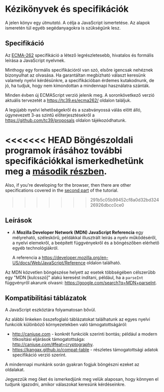 
# Kézikönyvek és specifikációk

A jelen könyv egy *útmutató*. A célja a JavaScript ismertetése. Az alapok ismeretén túl egyéb segédanyagokra is szükségünk lesz.

## Specifikáció

Az [ECMA-262](https://www.ecma-international.org/publications/standards/Ecma-262.htm) specifikáció a létező legrészletesebb, hivatalos és formális leírása a JavaScript nyelvnek.

Minthogy egy formális specifikációról van szó, elsőre igencsak nehéznek bizonyulhat az olvasása. Ha garantáltan megbízható választ keresünk valamely nyelvi kérdésünkre, a specifikációban érdemes kutakodnunk, de jó, ha tudjuk, hogy nem kimondottan a mindennapi használatra szánták.

Minden évben új ECMAScript verzió jelenik meg. A soronkövetkező verzió aktuális tervezetét a <https://tc39.es/ecma262/> oldalon találjuk.

A legújabb nyelvi lehetőségekről és a szabványossá válás előtt álló, úgynevezett 3-as szintű előterjesztésekről a <https://github.com/tc39/proposals> oldalon tájékozódhatunk.

<<<<<<< HEAD
Böngészoldali programok írásához további specifikációkkal ismerkedhetünk meg a [második részben](info:browser-environment).
=======
Also, if you're developing for the browser, then there are other specifications covered in the [second part](info:browser-environment) of the tutorial.
>>>>>>> 291b5c05b99452cf8a0d32bd32426926dbcc0ce0

## Leírások

- A **Mozilla Developer Network (MDN) JavaScript Referencia** egy mélyreható, széleskörű, példákkal illusztrált leírás a nyelv működéséről, a nyelvi elemekről, a beépített függvényekről és a böngészőben elérhető egyéb technológiákról.

    A referencia a <https://developer.mozilla.org/en-US/docs/Web/JavaScript/Reference> oldalon található.

Az MDN közvetlen böngészése helyett az esetek többségében célszerűbb egy "MDN [kulcsszó]" alakú keresést indítani, például, ha a `parseInt` függvényről akarunk olvasni: <https://google.com/search?q=MDN+parseInt>.

## Kompatibilitási táblázatok

A JavaScript eszköztára folyamatosan bővül.

Az alábbi linkeken összefoglaló táblázatokat találhatunk az egyes nyelvi funkciók különböző környezetekben való támogatottságáról:

- <http://caniuse.com> - konkrét funkciók szerinti bontás; például a modern titkosítási eljárások támogatottsága: <http://caniuse.com/#feat=cryptography>.
- <https://kangax.github.io/compat-table> - részletes támogatottsági adatok specifikáció verzió szerint.

A mindennapi munkánk során gyakran fogjuk böngészni ezeket az oldalakat. 

Jegyezzük meg őket és ismerkedjünk meg velük alaposan, hogy könnyen el tudjunk igazodni, amikor válaszokat keresünk kérdéseinkre.
